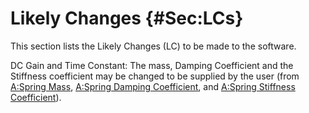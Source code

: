 # Likely Changes {#Sec:LCs}

This section lists the Likely Changes (LC) to be made to the software.

<div id="likeChgPP"></div>

DC Gain and Time Constant: The mass, Damping Coefficient and the Stiffness coefficient may be changed to be supplied by the user (from [A:Spring Mass](./SecAssumps.md#massSpring), [A:Spring Damping Coefficient](./SecAssumps.md#dampingCoeffSpring), and [A:Spring Stiffness Coefficient](./SecAssumps.md#stiffnessCoeffSpring)).
